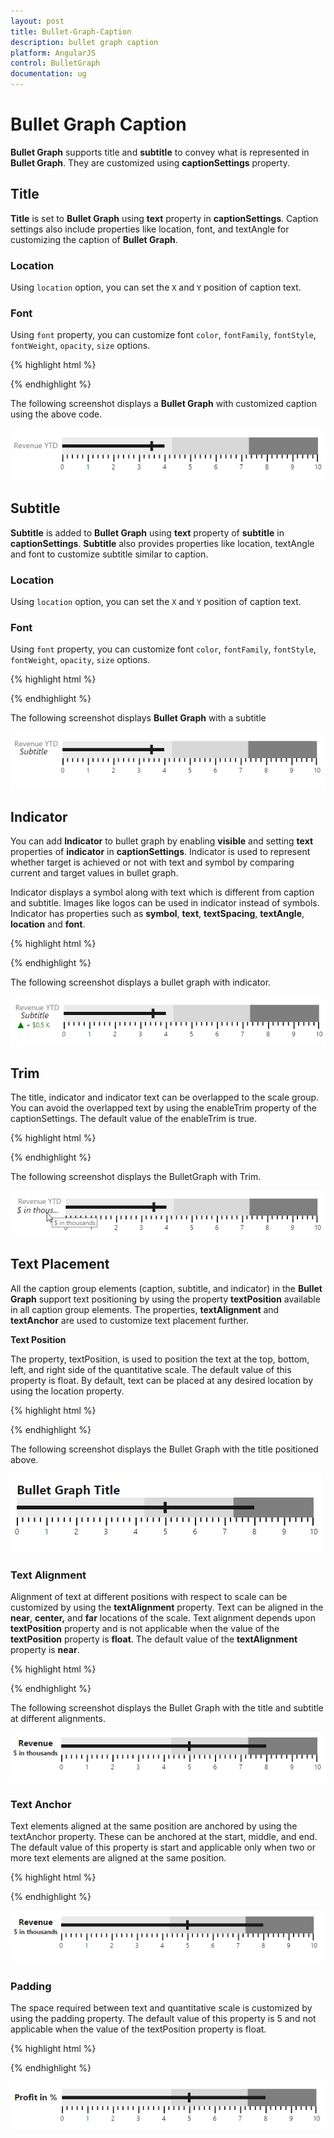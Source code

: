 ```yaml
---
layout: post
title: Bullet-Graph-Caption
description: bullet graph caption
platform: AngularJS
control: BulletGraph	
documentation: ug
---
```


# Bullet Graph Caption

**Bullet Graph** supports title and **subtitle** to convey what is represented in **Bullet Graph**. They are customized using **captionSettings** property.

## Title

**Title** is set to **Bullet Graph** using **text** property in **captionSettings**. Caption settings also include properties like location, font, and textAngle for customizing the caption of **Bullet Graph**.

### Location

Using `location` option, you can set the `X` and `Y` position of caption text.

### Font

Using `font` property, you can customize font `color`, `fontFamily`, `fontStyle`, `fontWeight`, `opacity`, `size` options.


{% highlight html %}

<html xmlns="http://www.w3.org/1999/xhtml" lang="en" ng-app="BulletGraphApp">
    <head>
        <title>Essential Studio for AngularJS: BulletGraph</title>
        <!--CSS and Script file References -->
    </head>
    <body ng-controller="BulletGraphCtrl">
        <div id="bulletframe">
                 <ej-bulletgraph e-quantitativescalesettings-location-x="100"
                 e-quantitativescalesettings-location-y="200" e-quantitativescalesettings-minimum="0" 
                 e-quantitativescalesettings-maximum="5" e-quantitativescalesettings-interval="0.5" 
                 e-quantitativescalesettings-featureMeasures="featureMeasure"
                 e-height="700" e-width="600" e-captionsettings-text="Revenue YTD"
                 e-captionsettings-textAngle="0" e-captionsettings-location-x="10"
                 e-captionsettings-location-y="220" e-captionsettings-font-fontFamily="segoe ui"
                 e-captionsettings-font-color="gray" e-captionsettings-font-fontStyle="bold" 
                 e-captionsettings-font-size="14px" e-captionsettings-font-fontWeight="regular"
                 e-captionsettings-font-opacity="1"></ej-bulletgraph>
        </div>
     <script type="text/javascript">
           angular.module('BulletGraphApp', ['ejangular'])
           .controller('BulletGraphCtrl', function ($scope) {
                 $scope.featureMeasure=[{ value: 4, comparativeMeasureValue: 3.5, category: "" }];
                 });
     </script>
     </body>
    </html>


{% endhighlight %}

The following screenshot displays a **Bullet Graph** with customized caption using the above code.

![](Bullet-Graph-Caption_images/Bullet-Graph-Caption_img1.png)

## Subtitle

**Subtitle** is added to **Bullet Graph** using **text** property of **subtitle** in **captionSettings**. **Subtitle** also provides properties like location, textAngle and font to customize subtitle similar to caption.

### Location

Using `location` option, you can set the `X` and `Y` position of caption text.

### Font

Using `font` property, you can customize font `color`, `fontFamily`, `fontStyle`, `fontWeight`, `opacity`, `size` options.


{% highlight html %}


<html xmlns="http://www.w3.org/1999/xhtml" lang="en" ng-app="BulletGraphApp">
    <head>
        <title>Essential Studio for AngularJS: BulletGraph</title>
        <!--CSS and Script file References -->
    </head>
    <body ng-controller="BulletGraphCtrl">
        <div id="bulletframe">
                 <ej-bulletgraph   e-captionsettings-subtitle-text="Subtitle"
                e-captionsettings-subtitle-location-x="20" e-captionsettings-subtitle-location-y="225"
                e-captionsettings-subtitle-font-color="black"
                e-captionsettings-subtitle-font-fontFamily="segoe ui" 
                e-captionsettings-subtitle-font-fontStyle="italic"
                e-captionsettings-subtitle-font-size="16px"
                e-captionsettings-subtitle-font-fontWeight="regular"
                e-captionsettings-subtitle-font-opacity="1"></ej-bulletgraph>
        </div>
     <script type="text/javascript">
           angular.module('BulletGraphApp', ['ejangular'])
           .controller('BulletGraphCtrl', function ($scope) {
                       });
     </script>
     </body>
    </html>


{% endhighlight %}



The following screenshot displays **Bullet Graph** with a subtitle

![](Bullet-Graph-Caption_images/Bullet-Graph-Caption_img2.png)

## Indicator

You can add **Indicator** to bullet graph by enabling **visible** and setting **text** properties of **indicator** in **captionSettings**. Indicator is used to represent whether target is achieved or not with text and symbol by comparing current and target values in bullet graph. 

Indicator displays a symbol along with text which is different from caption and subtitle. Images like logos can be used in indicator instead of symbols. Indicator has properties such as **symbol**, **text**, **textSpacing**, **textAngle**, **location** and **font**.

{% highlight html %}

<html xmlns="http://www.w3.org/1999/xhtml" lang="en" ng-app="BulletGraphApp">
    <head>
        <title>Essential Studio for AngularJS: BulletGraph</title>
        <!--CSS and Script file References -->
    </head>
    <body ng-controller="BulletGraphCtrl">
        <div id="bulletframe">
                 <ej-bulletgraph   e-captionsettings-indicator-visible="true"
                 e-captionsettings-indicator-textAngle="0" e-indicator-text="+ $0.5 K"
                 e-captionsettings-indicator-textSpacing ="5"
                 e-captionsettings-indicator-location-x="15" 
                 e-captionsettings-indicator-location-y="240"
                 e-captionsettings-indicator-font-color="green"
                 e-captionsettings-indicator-symbol-color="green" 
                 e-captionsettings-indicator-symbol-shape="triangle" 
                 e-captionsettings-indicator-imageUrl="column.png" 
                 e-captionsettings-indicator-symbol-size-width="10"
                 e-captionsettings-symbol-size-height="10" 
                 e-captionsettings-symbol-border-width="1"
                 e-captionsettings-symbol-border-color="green" 
                 e-captionsettings-indicator-font-fontFamily="segoe ui" 
                 e-captionsettings-indicator-font-fontStyle="normal"
                 e-captionsettings-indicator-font-size="12px" 
                 e-captionsettings-indicator-font-fontWeight="regular"
                 e-captionsettings-indicator-font-opacity="1"></ej-bulletgraph>
        </div>
     <script type="text/javascript">
           angular.module('BulletGraphApp', ['ejangular'])
             .controller('BulletGraphCtrl', function ($scope) {
                       });
     </script>
     </body>
    </html>


{% endhighlight %}



The following screenshot displays a bullet graph with indicator.

![](Bullet-Graph-Caption_images/Bullet-Graph-Caption_img3.png)

## Trim

The title, indicator and indicator text can be overlapped to the scale group. You can avoid the overlapped text by using the enableTrim property of the captionSettings. The default value of the enableTrim is true. 

{% highlight html %}

<html xmlns="http://www.w3.org/1999/xhtml" lang="en" ng-app="BulletGraphApp">
    <head>
        <title>Essential Studio for AngularJS: BulletGraph</title>
        <!--CSS and Script file References -->
    </head>
    <body ng-controller="BulletGraphCtrl">
        <div id="bulletframe">
                 <ej-bulletgraph   e-captionsettings-text="Bullet Graph Title" 
                 e-captionsettings-enableTrim="true"></ej-bulletgraph>
        </div>
     <script type="text/javascript">
           angular.module('BulletGraphApp', ['ejangular'])
           .controller('BulletGraphCtrl', function ($scope) {
                       });
     </script>
     </body>
    </html>


{% endhighlight %}



The following screenshot displays the BulletGraph with Trim.

![](Bullet-Graph-Caption_images/Bullet-Graph-Caption_img4.png)

## Text Placement

All the caption group elements (caption, subtitle, and indicator) in the **Bullet Graph** support text positioning by using the property **textPosition** available in all caption group elements. The properties, **textAlignment** and **textAnchor** are used to customize text placement further.

**Text Position**

The property, textPosition, is used to position the text at the top, bottom, left, and right side of the quantitative scale. The default value of this property is float. By default, text can be placed at any desired location by using the location property.

{% highlight html %}

<html xmlns="http://www.w3.org/1999/xhtml" lang="en" ng-app="BulletGraphApp">
    <head>
        <title>Essential Studio for AngularJS: BulletGraph</title>
        <!--CSS and Script file References -->
    </head>
    <body ng-controller="BulletGraphCtrl">
        <div id="bulletframe">
                 <ej-bulletgraph  e-value="5" e-comparativemeasurevalue="8" 
                 e-quantitativescalesettings-location-x="120" e-quantitativescalesettings-location-y="40"
                 e-height="150" e-width="650"   e-captionsettings-text="BulletGraph Title" 
                 e-captionsettings-textPosition="top" e-captionsettings-font-size="20px" 
                 e-captionsettings-font-fontWeight="bold"></ej-bulletgraph>
        </div>
     <script type="text/javascript">
           angular.module('BulletGraphApp', ['ejangular'])
           .controller('BulletGraphCtrl', function ($scope) {
                       });
     </script>
     </body>
    </html>

{% endhighlight %}

The following screenshot displays the Bullet Graph with the title positioned above.

![](Bullet-Graph-Caption_images/Bullet-Graph-Caption_img5.png)

### Text Alignment

Alignment of text at different positions with respect to scale can be customized by using the **textAlignment** property. Text can be aligned in the **near**, **center,** and **far** locations of the scale. Text alignment depends upon **textPosition** property and is not applicable when the value of the **textPosition** property is **float**. The default value of the **textAlignment** property is **near**.

{% highlight html %}

<html xmlns="http://www.w3.org/1999/xhtml" lang="en" ng-app="BulletGraphApp">
    <head>
        <title>Essential Studio for AngularJS: BulletGraph</title>
        <!--CSS and Script file References -->
    </head>
    <body ng-controller="BulletGraphCtrl">
        <div id="bulletframe">
                 <ej-bulletgraph  e-value="5" e-comparativemeasurevalue="8" 
                 e-quantitativescalesettings-location-x="120" e-quantitativescalesettings-location-y="40"
                 e-height="150" e-width="650"   e-captionsettings-text="Revenue"
                 e-captionsettings-textPosition="left" e-captionsettings-textAnchor="middle"
                 e-captionsettings-font-size="16px" e-captionsettings-font-fontWeight="bold" 
                 e-captionsettings-subtitle-text="$ in thousands" e-captionsettings-subtitle-textPosition="left" 
                 e-captionsettings-subtitle-textAlignment="center" e-captionsettings-subtitle-font-size="12px"
                 e-captionsettings-subtitle-font-fontWeight="bold"></ej-bulletgraph>
        </div>
     <script type="text/javascript">
           angular.module('BulletGraphApp', ['ejangular'])
           .controller('BulletGraphCtrl', function ($scope) {
                       });
     </script>
     </body>
    </html>



{% endhighlight %}



The following screenshot displays the Bullet Graph with the title and subtitle at different alignments.

![](Bullet-Graph-Caption_images/Bullet-Graph-Caption_img6.png)

### Text Anchor

Text elements aligned at the same position are anchored by using the textAnchor property. These can be anchored at the start, middle, and end. The default value of this property is start and applicable only when two or more text elements are aligned at the same position. 

{% highlight html %}

<html xmlns="http://www.w3.org/1999/xhtml" lang="en" ng-app="BulletGraphApp">
    <head>
        <title>Essential Studio for AngularJS: BulletGraph</title>
        <!--CSS and Script file References -->
    </head>
    <body ng-controller="BulletGraphCtrl">
        <div id="bulletframe">
                 <ej-bulletgraph  e-value="5" e-comparativemeasurevalue="8" 
                 e-quantitativescalesettings-location-x="120" e-quantitativescalesettings-location-y="40"
                 e-height="150" e-width="650"   e-captionsettings-text="Revenue" 
                 e-captionsettings-textPosition="left" e-captionsettings-textAnchor="middle" 
                 e-captionsettings-font-size="16px" e-captionsettings-font-fontWeight="bold"  
                 e-captionsettings-subtitle-text="$ in thousands" e-captionsettings-subtitle-textPosition="left" 
                 e-captionsettings-subtitle-textAlignment="center" e-captionsettings-subtitle-font-size="12px" 
                 e-captionsettings-subtitle-font-fontWeight="bold"></ej-bulletgraph>
        </div>
     <script type="text/javascript">
           angular.module('BulletGraphApp', ['ejangular'])
           .controller('BulletGraphCtrl', function ($scope) {
                       });
     </script>
     </body>
    </html>



{% endhighlight %}



![](Bullet-Graph-Caption_images/Bullet-Graph-Caption_img7.png)

### Padding

The space required between text and quantitative scale is customized by using the padding property. The default value of this property is 5 and not applicable when the value of the textPosition property is float.

{% highlight html %}

<html xmlns="http://www.w3.org/1999/xhtml" lang="en" ng-app="BulletGraphApp">
    <head>
        <title>Essential Studio for AngularJS: BulletGraph</title>
        <!--CSS and Script file References -->
    </head>
    <body ng-controller="BulletGraphCtrl">
        <div id="bulletframe">
                 <ej-bulletgraph  e-value="5" e-comparativemeasurevalue="8" 
                 e-quantitativescalesettings-location-x="120" e-quantitativescalesettings-location-y="40"
                 e-height="150" e-width="650"   e-captionsettings-text="Profit in %" 
                 e-captionsettings-textPosition="left" e-captionsettings-textAlignment="center" 
                 e-captionsettings-padding="10" e-captionsettings-font-size="16px" 
                 e-captionsettings-font-fontWeight="bold"  ></ej-bulletgraph>
        </div>
     <script type="text/javascript">
           angular.module('BulletGraphApp', ['ejangular'])
           .controller('BulletGraphCtrl', function ($scope) {
                       });
     </script>
     </body>
    </html>




{% endhighlight %}


![](Bullet-Graph-Caption_images/Bullet-Graph-Caption_img8.png)

